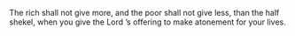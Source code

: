 The rich shall not give more, and the poor shall not give less, than the half shekel, when you give the Lord ’s offering to make atonement for your lives.
